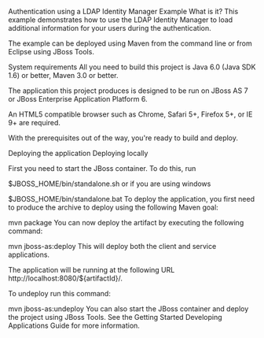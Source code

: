 Authentication using a LDAP Identity Manager Example
What is it?
This example demonstrates how to use the LDAP Identity Manager to load additional information for your users during the authentication.

The example can be deployed using Maven from the command line or from Eclipse using JBoss Tools.

System requirements
All you need to build this project is Java 6.0 (Java SDK 1.6) or better, Maven 3.0 or better.

The application this project produces is designed to be run on JBoss AS 7 or JBoss Enterprise Application Platform 6.

An HTML5 compatible browser such as Chrome, Safari 5+, Firefox 5+, or IE 9+ are required.

With the prerequisites out of the way, you're ready to build and deploy.

Deploying the application
Deploying locally

First you need to start the JBoss container. To do this, run

$JBOSS_HOME/bin/standalone.sh
or if you are using windows

$JBOSS_HOME/bin/standalone.bat
To deploy the application, you first need to produce the archive to deploy using the following Maven goal:

mvn package
You can now deploy the artifact by executing the following command:

mvn jboss-as:deploy
This will deploy both the client and service applications.

The application will be running at the following URL http://localhost:8080/${artifactId}/.

To undeploy run this command:

mvn jboss-as:undeploy
You can also start the JBoss container and deploy the project using JBoss Tools. See the Getting Started Developing Applications Guide for more information.
